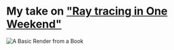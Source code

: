 # My take on ["Ray tracing in One Weekend"](https://raytracing.github.io/books/RayTracingInOneWeekend.html)
![A Basic Render from a Book](https://github.com/yakimk/Ray-Tracing-in-One-Week/blob/main/renders/render01.jpg)
